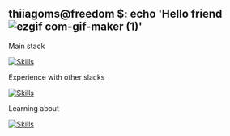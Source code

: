 ## thiiagoms@freedom $: echo 'Hello friend ![ezgif com-gif-maker (1)](https://user-images.githubusercontent.com/68281298/119243223-2ac5c200-bb3b-11eb-9d6f-2b6d98fa3c9e.gif)'

Main stack

[![Skills](https://skillicons.dev/icons?i=git,linux,bash,php,laravel,py,django,nodejs,mysql,redis,docker)](https://skillicons.dev)

Experience with other slacks

[![Skills](https://skillicons.dev/icons?i=bitbucket,gitlab,azure,symfony,wordpress,flask,ts,bootstrap,jquery,vue,angular,go,rabbitmq,cassandra)](https://skillicons.dev)

Learning about

[![Skills](https://skillicons.dev/icons?i=kotlin,ktor,java,spring,kafka)](https://skillicons.dev)

<!-- <p align="center">
    <img
        height="50%"
        width="auto"
        src ="https://github-readme-stats.vercel.app/api?username=thiiagoms&show_icons=true&count_private=true&theme=dark&layout=compact&hide_border=true&hide=issues,contribs&bg_color=00000000&rank_icon=github"
    >
    <img
        height="50%"
        width="auto"
        src ="https://github-readme-stats.vercel.app/api/top-langs/?username=thiiagoms&layout=compact&hide_border=true&theme=dark&bg_color=00000000&langs_count=6&hide=html,TeX,Blade,Dockerfile,css,Makefile,Hack,SCSS,Javascript&hide_progress=true">
  <br>
</p> -->
